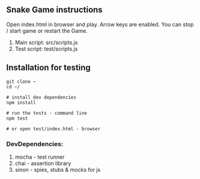 ## Snake Game instructions

Open index.html in browser and play. Arrow keys are enabled. You can stop / start game or restart the Game.

1. Main script: src/scripts.js
2. Test script: test/scripts.js

## Installation for testing

```
git clone ~
cd ~/

# install dev dependencies
npm install

# run the tests - command line
npm test

# or open test/index.html - browser
```

### DevDependencies:

1. mocha - test runner
2. chai - assertion library
3. sinon - spies, stubs & mocks for js
